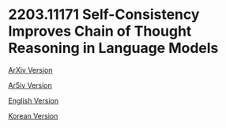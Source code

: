 # 2203.11171 Self-Consistency Improves Chain of Thought Reasoning in Language Models

[ArXiv Version](https://arxiv.org/abs/2203.11171)

[Ar5iv Version](https://ar5iv.org/abs/2203.11171)

[English Version](https://raw.githack.com/kh-kim/arxiv-translator/master/2203.11171/paper.en.html)

[Korean Version](https://raw.githack.com/kh-kim/arxiv-translator/master/2203.11171/paper.ko.html)